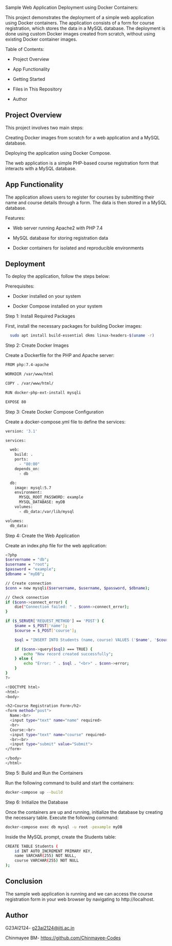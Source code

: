 
Sample Web Application Deployment using Docker Containers:

This project demonstrates the deployment of a simple web application using Docker containers. The application consists of a form for course registration, which stores the data in a MySQL database. The deployment is done using custom Docker images created from scratch, without using existing Docker container images.


Table of Contents:

* Project Overview

* App Functionality

* Getting Started

* Files in This Repository

* Author
## Project Overview

This project involves two main steps:

Creating Docker images from scratch for a web application and a MySQL database.

Deploying the application using Docker Compose.

The web application is a simple PHP-based course registration form that interacts with a MySQL database.
## App Functionality

The application allows users to register for courses by submitting their name and course details through a form. The data is then stored in a MySQL database.

Features:

* Web server running Apache2 with PHP 7.4

* MySQL database for storing registration data

* Docker containers for isolated and reproducible environments
## Deployment

To deploy the application, follow the steps below:

Prerequisites:

* Docker installed on your system

* Docker Compose installed on your system

Step 1: Install Required Packages

First, install the necessary packages for building Docker images:


```bash
  sudo apt install build-essential dkms linux-headers-$(uname -r)


```
Step 2: Create Docker Images



Create a Dockerfile for the PHP and Apache server:

```bash
FROM php:7.4-apache

WORKDIR /var/www/html

COPY . /var/www/html/

RUN docker-php-ext-install mysqli

EXPOSE 80

```
Step 3: Create Docker Compose Configuration

Create a docker-compose.yml file to define the services:


```bash
version: '3.1'

services:

  web:
    build: .
    ports:
      - "80:80"
    depends_on:
      - db

  db:
    image: mysql:5.7
    environment:
      MYSQL_ROOT_PASSWORD: example
      MYSQL_DATABASE: myDB
    volumes:
      - db_data:/var/lib/mysql

volumes:
  db_data:
```
Step 4: Create the Web Application

Create an index.php file for the web application:

```bash
<?php
$servername = "db";
$username = "root";
$password = "example";
$dbname = "myDB";

// Create connection
$conn = new mysqli($servername, $username, $password, $dbname);

// Check connection
if ($conn->connect_error) {
    die("Connection failed: " . $conn->connect_error);
}

if ($_SERVER['REQUEST_METHOD'] == 'POST') {
    $name = $_POST['name'];
    $course = $_POST['course'];

    $sql = "INSERT INTO Students (name, course) VALUES ('$name', '$course')";

    if ($conn->query($sql) === TRUE) {
        echo "New record created successfully";
    } else {
        echo "Error: " . $sql . "<br>" . $conn->error;
    }
}
?>

<!DOCTYPE html>
<html>
<body>

<h2>Course Registration Form</h2>
<form method="post">
  Name:<br>
  <input type="text" name="name" required>
  <br>
  Course:<br>
  <input type="text" name="course" required>
  <br><br>
  <input type="submit" value="Submit">
</form>

</body>
</html>
```
Step 5: Build and Run the Containers

Run the following command to build and start the containers:


```bash
docker-compose up --build

```
Step 6: Initialize the Database

Once the containers are up and running, initialize the database by creating the necessary table.
 Execute the following command:

```bash
docker-compose exec db mysql -u root -pexample myDB
```
Inside the MySQL prompt, create the Students table:

```bash
CREATE TABLE Students (
    id INT AUTO_INCREMENT PRIMARY KEY,
    name VARCHAR(255) NOT NULL,
    course VARCHAR(255) NOT NULL
);
```
## Conclusion

The sample web application is running and we can access the course registration form in your web browser by navigating to http://localhost.
## Author

G23AI2124- g23ai2124@iitj.ac.in

Chinmayee BM- https://github.com/Chinmayee-Codes


